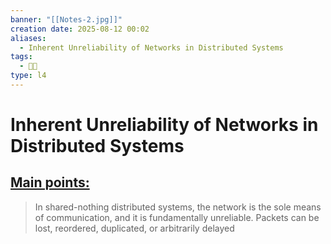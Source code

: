 ```yaml
---
banner: "[[Notes-2.jpg]]"
creation date: 2025-08-12 00:02
aliases:
  - Inherent Unreliability of Networks in Distributed Systems
tags:
  - 👨‍💻
type: l4
---
```

# Inherent Unreliability of Networks in Distributed Systems
## <u>Main points:</u>
> In shared-nothing distributed systems, the network is the sole means of communication, and it is fundamentally unreliable. Packets can be lost, reordered, duplicated, or arbitrarily delayed
